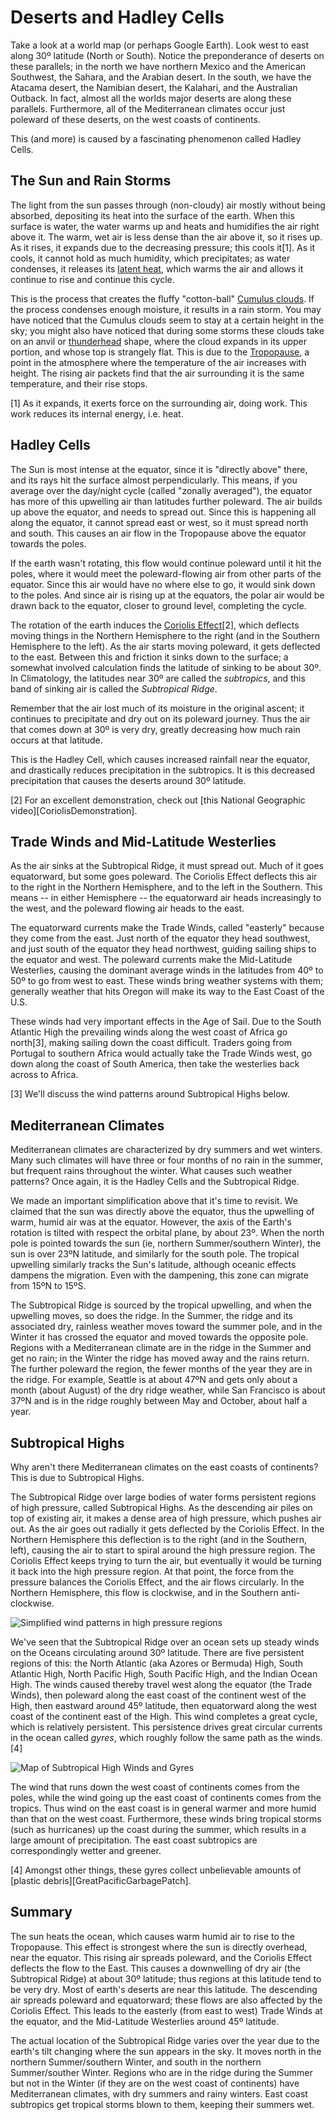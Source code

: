 Deserts and Hadley Cells
============
Take a look at a world map (or perhaps Google Earth).  Look west to east along
30º latitude (North or South).  Notice the preponderance of deserts on these
parallels; in the north we have northern Mexico and the American Southwest,
the Sahara, and the Arabian desert.  In the south, we have the Atacama desert,
the Namibian desert, the Kalahari, and the Australian Outback.  In fact, almost
all the worlds major deserts are along these parallels.  Furthermore, all of
the Mediterranean climates occur just poleward of these deserts, on the west
coasts of continents.

This (and more) is caused by a fascinating phenomenon called Hadley Cells.

The Sun and Rain Storms
-----------------------
The light from the sun passes through (non-cloudy) air mostly without being
absorbed, depositing its heat into the surface of the earth.  When
this surface is water, the water warms up and heats and humidifies the air
right above it.  The warm, wet air is less dense than the air above it,
so it rises up.  As it rises, it expands due to the decreasing pressure;
this cools it[1].  As it cools, it cannot hold as much humidity, which
precipitates; as water condenses, it releases its [latent heat][LatentHeat],
which warms the air and allows it continue to rise and continue this cycle.

This is the process that creates the fluffy "cotton-ball"
[Cumulus clouds][CumulusClouds].  If the process condenses enough moisture,
it results in a rain storm.  You may have noticed that the Cumulus clouds seem
to stay at a certain height in the sky; you might also have noticed that during
some storms these clouds take on an anvil or [thunderhead][Thunderhead] shape,
where the cloud expands in its upper portion, and whose top is strangely flat.
This is due to the [Tropopause][Tropopause], a point in the atmosphere where the
temperature of the air increases with height.  The rising air packets find that
the air surrounding it is the same temperature, and their rise stops.

<footnote>
[1] As it expands, it exerts force on the surrounding air,
doing work.  This work reduces its internal energy, i.e. heat.
</footnote>

Hadley Cells
------------
The Sun is most intense at the equator, since it is "directly above" there, and
its rays hit the surface almost perpendicularly.  This means, if you average
over the day/night cycle (called "zonally averaged"), the equator has more of
this upwelling air than latitudes further poleward.  The air builds up above
the equator, and needs to spread out.  Since this is happening all along the
equator, it cannot spread east or west, so it must spread north and south.
This causes an air flow in the Tropopause above the equator towards the
poles.

If the earth wasn't rotating, this flow would continue poleward until it hit
the poles, where it would meet the poleward-flowing air from other parts of the
equator.  Since this air would have no where else to go, it would sink down to
the poles.  And since air is rising up at the equators, the polar air would be
drawn back to the equator, closer to ground level, completing the cycle.

The rotation of the earth induces the [Coriolis Effect][CoriolisEffect][2],
which deflects moving things in the Northern Hemisphere to the right (and in the
Southern Hemisphere to the left).  As the air starts moving poleward, it gets
deflected to the east.  Between this and friction it sinks down to the surface;
a somewhat involved calculation finds the latitude of sinking to be about 30º.
In Climatology, the latitudes near 30º are called the _subtropics_, and this
band of sinking air is called the _Subtropical Ridge_.

Remember that the air lost much of its moisture in the original ascent; it
continues to precipitate and dry out on its poleward journey.  Thus the air that
comes down at 30º is very dry, greatly decreasing how much rain occurs at
that latitude.

This is the Hadley Cell, which causes increased rainfall near the equator, and
drastically reduces precipitation in the subtropics.  It is this decreased
precipitation that causes the deserts around 30º latitude.

<footnote>
[2] For an excellent demonstration, check out
[this National Geographic video][CoriolisDemonstration].
</footnote>

Trade Winds and Mid-Latitude Westerlies
----
As the air sinks at the Subtropical Ridge, it must spread out.  Much of it goes
equatorward, but some goes poleward.  The Coriolis Effect deflects this air to
the right in the Northern Hemisphere, and to the left in the Southern.  This
means -- in either Hemisphere -- the equatorward air heads increasingly to the
west, and the poleward flowing air heads to the east.

The equatorward currents make the Trade Winds, called "easterly" because they
come from the east.  Just north of the equator they head southwest, and just
south of the equator they head northwest, guiding sailing ships to the equator
and west. The poleward currents make the Mid-Latitude Westerlies, causing the
dominant average winds in the latitudes from 40º to 50º to go from west to east.
These winds bring weather systems with them; generally weather that
hits Oregon will make its way to the East Coast of the U.S.

These winds had very important effects in the Age of Sail.  Due to the South
Atlantic High the prevailing winds along the west coast of Africa
go north[3], making sailing down the coast difficult.  Traders going from
Portugal to southern Africa would actually take the Trade Winds west, go down
along the coast of South America, then take the westerlies back across to
Africa.

<footnote>
[3] We'll discuss the wind patterns around Subtropical Highs below.
</footnote>

Mediterranean Climates
----
Mediterranean climates are characterized by dry summers and wet winters.  Many
such climates will have three or four months of no rain in the summer, but
frequent rains throughout the winter.  What causes such weather patterns?  Once
again, it is the Hadley Cells and the Subtropical Ridge.

We made an important simplification above that it's time to revisit.  We claimed
that the sun was directly above the equator, thus the upwelling of warm, humid
air was at the equator.  However, the axis of the Earth's rotation is tilted
with respect the orbital plane, by about 23º.  When the north pole is pointed
towards the sun (ie, northern Summer/southern Winter), the sun is over 23ºN
latitude, and similarly for the south pole.  The tropical upwelling similarly tracks
the Sun's latitude, although oceanic effects dampens the migration.  Even with
the dampening, this zone can migrate from 15ºN to 15ºS.

The Subtropical Ridge is sourced by the tropical upwelling, and when the
upwelling moves, so does the ridge.  In the Summer, the ridge and its associated
dry, rainless weather moves toward the summer pole, and in the Winter it has
crossed the equator and moved towards the opposite pole.
Regions with a Mediterranean climate are in the ridge in the Summer and get
no rain; in the Winter the ridge has moved away and the rains return.  The
further poleward the region, the fewer months of the year they are in the ridge.
For example, Seattle is at about 47ºN and gets only about a month (about August)
of the dry ridge weather, while San Francisco is about 37ºN and is in the ridge
roughly between May and October, about half a year.

Subtropical Highs
-----------------
Why aren't there Mediterranean climates on the east coasts of continents?  This
is due to Subtropical Highs.

The Subtropical Ridge over large bodies of water forms persistent regions of
high pressure, called Subtropical Highs.  As the descending air piles on top of
existing air, it makes a
dense area of high pressure, which pushes air out.  As the air goes out
radially it gets deflected by the Coriolis Effect.  In the Northern Hemisphere
this deflection is to the right (and in the Southern, left), causing the air
to start to spiral around the high pressure region.  The Coriolis Effect keeps
trying to turn the air, but eventually it would be turning it back into the
high pressure region.  At that point, the force from the pressure balances the
Coriolis Effect, and the air flows circularly.  In the Northern Hemisphere,
this flow is clockwise, and in the Southern anti-clockwise.

![Simplified wind patterns in high pressure regions][CoriolisPressureRegion]

We've seen that the Subtropical Ridge over an ocean sets up steady winds on the
Oceans circulating around 30º latitude.  There are five persistent regions of
this: the North Atlantic (aka Azores or Bermuda) High, South Atlantic High,
North Pacific High, South Pacific High, and the Indian Ocean High.  The winds
caused thereby travel west along the equator (the Trade Winds), then poleward
along the east coast of the continent west of the High, then eastward around
45º latitude, then equatorward along the west coast of the continent east of
the High.  This wind completes a great cycle, which is relatively persistent.
This persistence drives great circular currents in the ocean called _gyres_,
which roughly follow the same path as the winds.[4]

![Map of Subtropical High Winds and Gyres][Gyres]

The wind that runs down the west coast of continents comes from the poles, while
the wind going up the east coast of continents comes from the tropics.  Thus
wind on the east coast is in general warmer and more humid than that on the
west coast.  Furthermore, these winds bring tropical storms (such as hurricanes)
up the coast during the summer, which results in a large amount of
precipitation.  The east coast subtropics are correspondingly wetter and
greener.

<footnote>
[4] Amongst other things, these gyres collect unbelievable amounts of
[plastic debris][GreatPacificGarbagePatch].
</footnote>

Summary
----
The sun heats the ocean, which causes warm humid air to rise to the Tropopause.
This effect is strongest where the sun is directly overhead, near the equator.
This rising air spreads poleward, and the Coriolis Effect deflects the flow to
the East.  This causes a downwelling of dry air (the Subtropical Ridge)
at about 30º latitude; thus
regions at this latitude tend to be very dry.  Most of earth's deserts are near
this latitude.  The descending air spreads poleward and equatorward; these flows
are also affected by the Coriolis Effect.  This leads to the easterly (from
east to west) Trade Winds at the equator, and the Mid-Latitude Westerlies around
45º latitude.

The actual location of the Subtropical Ridge varies over the year due to the
earth's tilt changing where the sun appears in the sky.  It moves north in
the northern Summer/southern Winter, and south in the northern Summer/souther
Winter. Regions who are in the ridge during
the Summer but not in the Winter (if they are on the west coast of
continents) have Mediterranean climates, with dry summers and rainy winters.
East coast subtropics get tropical storms blown to them, keeping their summers
wet.

[LatentHeat]: https://www.wikipedia.com/wiki/Latent_heat
[Tropopause]: http://www.wikipedia.com/wiki/Tropopause
[CumulusClouds]: http://www.wikipedia.com/wiki/Cumulus_cloud
[Thunderhead]: http://www.wikipedia.com/wiki/Thunderhead
[CoriolisEffect]: http://www.wikipedia.com/wiki/Coriolis_force
[CoriolisDemonstration]: https://www.youtube.com/watch?v=mPsLanVS1Q8
[CoriolisPressureRegion]: /assets/CoriolisPressure.jpg
[Gyres]: /assets/gyres.jpg
[GreatPacificGarbagePatch]: https://en.wikipedia.org/wiki/Great_Pacific_garbage_patch
